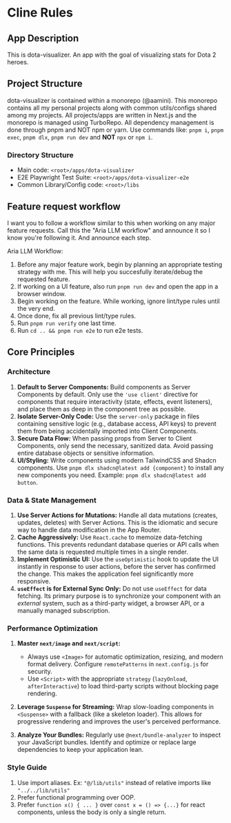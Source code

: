 # Cline Rules

## App Description

This is dota-visualizer. An app with the goal of visualizing stats for Dota 2 heroes.

## Project Structure

dota-visualizer is contained within a monorepo (@aamini). This monorepo contains
all my personal projects along with common utils/configs shared among my projects.
All projects/apps are written in Next.js and the monorepo is managed using TurboRepo. All dependency management is done through pnpm and NOT npm or yarn. Use commands like: `pnpm i`, `pnpm exec`, `pnpm dlx`, `pnpm run dev` and **NOT** `npx` or `npm i`.

### Directory Structure

- Main code: `<root>/apps/dota-visualizer`
- E2E Playwright Test Suite: `<root>/apps/dota-visualizer-e2e`
- Common Library/Config code: `<root>/libs`

## Feature request workflow

I want you to follow a workflow similar to this when working on any major feature requests.
Call this the "Aria LLM workflow" and announce it so I know you're following it.
And announce each step.

Aria LLM Workflow:

1. Before any major feature work, begin by planning an appropriate testing strategy with me. This will help you succesfully iterate/debug the requested feature.
2. If working on a UI feature, also run `pnpm run dev` and open the app in a browser window.
3. Begin working on the feature. While working, ignore lint/type rules until the very end.
4. Once done, fix all previous lint/type rules.
5. Run `pnpm run verify` one last time.
6. Run `cd .. && pnpm run e2e` to run e2e tests.

## Core Principles

### Architecture

1. **Default to Server Components:** Build components as Server Components by default. Only use the `'use client'` directive for components that require interactivity (state, effects, event listeners), and place them as deep in the component tree as possible.
2. **Isolate Server-Only Code:** Use the `server-only` package in files containing sensitive logic (e.g., database access, API keys) to prevent them from being accidentally imported into Client Components.
3. **Secure Data Flow:** When passing props from Server to Client Components, only send the necessary, sanitized data. Avoid passing entire database objects or sensitive information.
4. **UI/Styling:** Write components using modern TailwindCSS and Shadcn components. Use `pnpm dlx shadcn@latest add {component}` to install any new components you need. Example: `pnpm dlx shadcn@latest add button`.

### Data & State Management

1. **Use Server Actions for Mutations:** Handle all data mutations (creates, updates, deletes) with Server Actions. This is the idiomatic and secure way to handle data modification in the App Router.
2. **Cache Aggressively:** Use `React.cache` to memoize data-fetching functions. This prevents redundant database queries or API calls when the same data is requested multiple times in a single render.
3. **Implement Optimistic UI:** Use the `useOptimistic` hook to update the UI instantly in response to user actions, before the server has confirmed the change. This makes the application feel significantly more responsive.
4. **`useEffect` is for External Sync Only:** Do not use `useEffect` for data fetching. Its primary purpose is to synchronize your component with an _external_ system, such as a third-party widget, a browser API, or a manually managed subscription.

### Performance Optimization

1. **Master `next/image` and `next/script`:**
   - Always use `<Image>` for automatic optimization, resizing, and modern format delivery. Configure `remotePatterns` in `next.config.js` for security.
   - Use `<Script>` with the appropriate `strategy` (`lazyOnload`, `afterInteractive`) to load third-party scripts without blocking page rendering.

2. **Leverage `Suspense` for Streaming:** Wrap slow-loading components in `<Suspense>` with a fallback (like a skeleton loader). This allows for progressive rendering and improves the user's perceived performance.

3. **Analyze Your Bundles:** Regularly use `@next/bundle-analyzer` to inspect your JavaScript bundles. Identify and optimize or replace large dependencies to keep your application lean.

### Style Guide

1. Use import aliases. Ex: `"@/lib/utils"` instead of relative imports like `"../../lib/utils"`
2. Prefer functional programming over OOP.
3. Prefer `function x() { ... }` over `const x = () => {...}` for react components, unless the body is
   only a single return.
